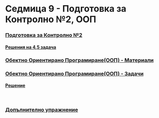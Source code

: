 # Седмица 9 - Подготовка за Контролно №2, ООП

### [Подготовка за Контролно №2](https://github.com/Kaisiq/UP-Students/blob/main/week09/test_preparation.md)
#### [Решения на 4,5 задача](https://github.com/Kaisiq/UP-Students/blob/main/week09/test_prep_solution.py)


### [Обектно Ориентирано Програмиране(ООП) - Материали](https://github.com/Kaisiq/UP-Students/blob/main/week09/OOP_introduction.md)
### [Обектно Ориентирано Програмиране(ООП) - Задачи](https://github.com/Kaisiq/UP-Students/blob/main/week09/tasks.md)
#### [Решение](https://github.com/Kaisiq/UP-Students/blob/main/week09/solution.py)

<br>

### [Допълнително упражнение](https://github.com/Kaisiq/UP-Students/blob/main/week09/bonus_prep.md)